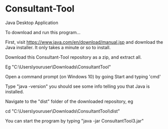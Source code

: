 # Consultant-Tool
Java Desktop Application

To download and run this program...

First, visit https://www.java.com/en/download/manual.jsp and download the Java installer. It only takes a minute or so to install.

Download this Consultant-Tool repository as a zip, and extract all.

Eg "C:\Users\youruser\Downloads\ConsultantTool"

Open a command prompt (on Windows 10) by going Start and typing 'cmd'

Type "java -version" you should see some info telling you that Java is installed.

Navigate to the "dist" folder of the downloaded repository, eg

cd "C:\Users\youruser\Downloads\ConsultantTool\dist"

You can start the program by typing "java -jar ConsultantTool3.jar"

